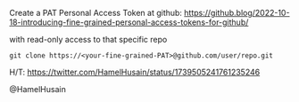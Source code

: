 
Create a PAT Personal Access Token at github: https://github.blog/2022-10-18-introducing-fine-grained-personal-access-tokens-for-github/ 

with read-only access to that specific repo

```
git clone https://<your-fine-grained-PAT>@github.com/user/repo.git
```

H/T: https://twitter.com/HamelHusain/status/1739505241761235246 

@HamelHusain

